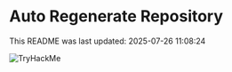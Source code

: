 # Auto Regenerate Repository

This README was last updated: 2025-07-26 11:08:24

 ![TryHackMe](https://tryhackme.com/badge/533634)